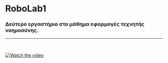 # RoboLab1
### Δεύτερο εργαστήριο στο μάθημα εφαρμογές τεχνητής νοημοσύνης.



<hr>
<br>


[![Watch the video](https://i.imgur.com/vKb2F1B.png)](https://drive.google.com/open?id=18HjEp41k-VYQMAEE2kKKZhl84zeG9pIg)
